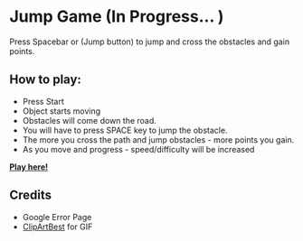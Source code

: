 Jump Game (In Progress... )
=========

Press Spacebar or (Jump button) to jump and cross the obstacles and gain points.

How to play:
-
 - Press Start
 - Object starts moving
 - Obstacles will come down the road.
 - You will have to press SPACE key to jump the obstacle. 
 - The more you cross the path and jump obstacles - more points you gain. 
 - As you move and progress - speed/difficulty will be increased

[**Play here!**](https://absqueued.github.io/spacebar/)


Credits
-
 - Google Error Page
 - [ClipArtBest](http://www.clipartbest.com/) for GIF
